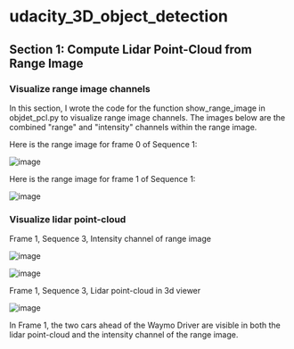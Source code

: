 # udacity_3D_object_detection

## Section 1: Compute Lidar Point-Cloud from Range Image

### Visualize range image channels

In this section, I wrote the code for the function show_range_image in objdet_pcl.py to visualize range image channels. The images below are the combined "range" and "intensity" channels within the range image.

Here is the range image for frame 0 of Sequence 1:

![image](https://user-images.githubusercontent.com/7365421/192066053-ba1f38c2-9d84-468b-bb80-906da45bed99.png)

Here is the range image for frame 1 of Sequence 1:

![image](https://user-images.githubusercontent.com/7365421/192066536-d3c6384f-3862-4f45-b26b-adc855db06f7.png)

### Visualize lidar point-cloud

Frame 1, Sequence 3, Intensity channel of range image

![image](https://user-images.githubusercontent.com/7365421/192069829-36fe9c20-b972-4b15-a1f5-9d49ed9d2664.png)


![image](https://user-images.githubusercontent.com/7365421/192069556-0e730843-412d-4143-93ee-a4df827c238a.png)

Frame 1, Sequence 3, Lidar point-cloud in 3d viewer

![image](https://user-images.githubusercontent.com/7365421/192069653-6b16ec9d-7c2e-4df1-8c12-0b54fcb6fea7.png)

In Frame 1, the two cars ahead of the Waymo Driver are visible in both the lidar point-cloud and the intensity channel of the range image. 
